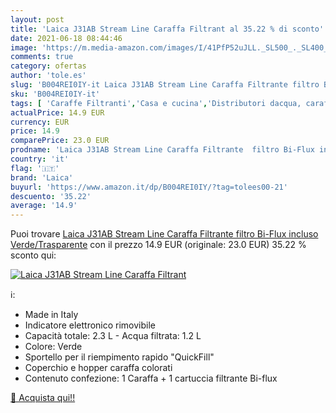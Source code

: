 ```yaml
---
layout: post
title: 'Laica J31AB Stream Line Caraffa Filtrant al 35.22 % di sconto'
date: 2021-06-18 08:44:46
image: 'https://m.media-amazon.com/images/I/41PfP52uJLL._SL500_._SL400_.jpg'
comments: true
category: ofertas
author: 'tole.es'
slug: 'B004REI0IY-it Laica J31AB Stream Line Caraffa Filtrante filtro Bi-Flux...'
sku: 'B004REI0IY-it'
tags: [ 'Caraffe Filtranti','Casa e cucina','Distributori dacqua, caraffe filtranti e cartucce','laica', ]
actualPrice: 14.9 EUR
currency: EUR
price: 14.9
comparePrice: 23.0 EUR
prodname: 'Laica J31AB Stream Line Caraffa Filtrante  filtro Bi-Flux incluso  Verde/Trasparente'
country: 'it'
flag: '🇮🇹'
brand: 'Laica'
buyurl: 'https://www.amazon.it/dp/B004REI0IY/?tag=tolees00-21'
descuento: '35.22'
average: '14.9'
---
```


Puoi trovare [Laica J31AB Stream Line Caraffa Filtrante  filtro Bi-Flux incluso  Verde/Trasparente](https://www.amazon.it/dp/B004REI0IY/?tag=tolees00-21) con il prezzo 14.9 EUR (originale: 23.0 EUR) 35.22 % sconto qui:

[![Laica J31AB Stream Line Caraffa Filtrant](https://m.media-amazon.com/images/I/41PfP52uJLL._SL500_._SL400_.jpg)](https://www.amazon.it/dp/B004REI0IY/?tag=tolees00-21)

ℹ️:

- Made in Italy
- Indicatore elettronico rimovibile
- Capacità totale: 2.3 L - Acqua filtrata: 1.2 L
- Colore: Verde
- Sportello per il riempimento rapido "QuickFill"
- Coperchio e hopper caraffa colorati
- Contenuto confezione: 1 Caraffa + 1 cartuccia filtrante Bi-flux

[🛒 Acquista qui!!](https://www.amazon.it/dp/B004REI0IY/?tag=tolees00-21)
